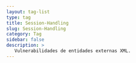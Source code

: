 ```yaml
---
layout: tag-list
type: tag
title: Session-Handling
slug: Session-Handling
category: Tag
sidebar: false
description: >
   Vulnerabilidades de entidades externas XML.
---
```

